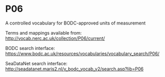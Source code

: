 # P06
A controlled vocabulary for BODC-approved units of measurement

Terms and mappings available from: http://vocab.nerc.ac.uk/collection/P06/current/

BODC search interface: https://www.bodc.ac.uk/resources/vocabularies/vocabulary_search/P06/

SeaDataNet search interface: http://seadatanet.maris2.nl/v_bodc_vocab_v2/search.asp?lib=P06
